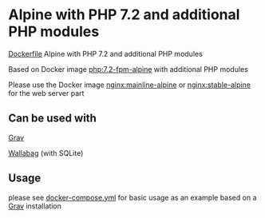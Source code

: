 # Alpine with PHP 7.2 and additional PHP modules
[Dockerfile](https://github.com/mdoerges/alpine-php72withexts/blob/master/Dockerfile) Alpine with PHP 7.2 and additional PHP modules

Based on Docker image [php:7.2-fpm-alpine](https://hub.docker.com/_/php) with additional PHP modules

Please use the Docker image [nginx:mainline-alpine](https://hub.docker.com/_/nginx) or [nginx:stable-alpine](https://hub.docker.com/_/nginx) for the web server part

## Can be used with

[Grav](https://getgrav.org/)

[Wallabag](https://www.wallabag.org/) (with SQLite)

## Usage

please see [docker-compose.yml](https://github.com/mdoerges/alpine-php72withexts/blob/master/docker-compose.yml) for basic usage as an example based on a [Grav](https://getgrav.org) installation
